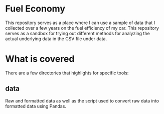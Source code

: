 # Fuel Economy
This repository serves as a place where I can use a sample of data that I collected over a few years on the fuel efficiency of my car. This repository serves as a sandbox for trying out different methods for analyzing the actual underlying data in the CSV file under data.

# What is covered
There are a few directories that highlights for specific tools:

## data
Raw and formatted data as well as the script used to convert raw data into formatted data using Pandas.
